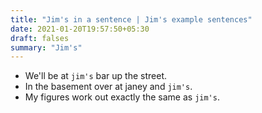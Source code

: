 ```yaml
---
title: "Jim's in a sentence | Jim's example sentences"
date: 2021-01-20T19:57:50+05:30
draft: falses
summary: "Jim's"
---
```

- We'll be at `jim's` bar up the street.
- In the basement over at janey and `jim's`.
- My figures work out exactly the same as `jim's`.
                 
